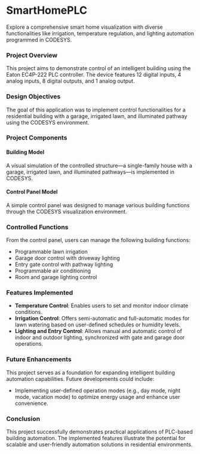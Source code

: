 # SmartHomePLC
Explore a comprehensive smart home visualization with diverse functionalities like irrigation, temperature regulation, and lighting automation programmed in CODESYS.

### Project Overview
This project aims to demonstrate control of an intelligent building using the Eaton EC4P-222 PLC controller. The device features 12 digital inputs, 4 analog inputs, 8 digital outputs, and 1 analog output.

### Design Objectives
The goal of this application was to implement control functionalities for a residential building with a garage, irrigated lawn, and illuminated pathway using the CODESYS environment.

### Project Components
#### Building Model
A visual simulation of the controlled structure—a single-family house with a garage, irrigated lawn, and illuminated pathways—is implemented in CODESYS.

#### Control Panel Model
A simple control panel was designed to manage various building functions through the CODESYS visualization environment.

### Controlled Functions
From the control panel, users can manage the following building functions:
- Programmable lawn irrigation
- Garage door control with driveway lighting
- Entry gate control with pathway lighting
- Programmable air conditioning
- Room and garage lighting control

### Features Implemented
- **Temperature Control**: Enables users to set and monitor indoor climate conditions.
- **Irrigation Control**: Offers semi-automatic and full-automatic modes for lawn watering based on user-defined schedules or humidity levels.
- **Lighting and Entry Control**: Allows manual and automatic control of indoor and outdoor lighting, synchronized with gate and garage door operations.

### Future Enhancements
This project serves as a foundation for expanding intelligent building automation capabilities. Future developments could include:
- Implementing user-defined operation modes (e.g., day mode, night mode, vacation mode) to optimize energy usage and enhance user convenience.

### Conclusion
This project successfully demonstrates practical applications of PLC-based building automation. The implemented features illustrate the potential for scalable and user-friendly automation solutions in residential environments.
